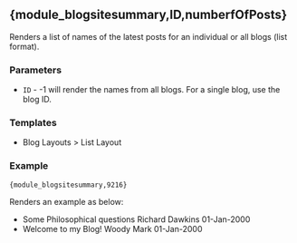 ## {module_blogsitesummary,ID,numberfOfPosts}

Renders a list of names of the latest posts for an individual or all blogs (list format).

### Parameters

* `ID` - -1 will render the names from all blogs. For a single blog, use the blog ID.

### Templates

* Blog Layouts > List Layout

### Example

`{module_blogsitesummary,9216}`

Renders an example as below:

* Some Philosophical questions Richard Dawkins 01-Jan-2000
* Welcome to my Blog! Woody Mark 01-Jan-2000
